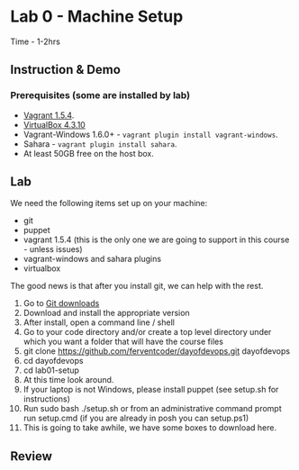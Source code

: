 # Lab 0 - Machine Setup

Time - 1-2hrs

## Instruction & Demo

### Prerequisites (some are installed by lab)

 * [Vagrant 1.5.4](http://downloads.vagrantup.com/tags/v1.5.4).
 * [VirtualBox 4.3.10](https://www.virtualbox.org/wiki/Downloads)
 * Vagrant-Windows 1.6.0+ - `vagrant plugin install vagrant-windows`.
 * Sahara - `vagrant plugin install sahara`.
 * At least 50GB free on the host box.

## Lab

We need the following items set up on your machine:

  * git
  * puppet
  * vagrant 1.5.4 (this is the only one we are going to support in this course - unless issues)
  * vagrant-windows and sahara plugins
  * virtualbox

The good news is that after you install git, we can help with the rest.

  1. Go to [Git downloads](http://git-scm.com/download)
  1. Download and install the appropriate version
  1. After install, open a command line / shell
  1. Go to your code directory and/or create a top level directory under which you want a folder that will have the course files
  1. git clone https://github.com/ferventcoder/dayofdevops.git dayofdevops
  1. cd dayofdevops
  1. cd lab01-setup
  1. At this time look around.
  1. If your laptop is not Windows, please install puppet (see setup.sh for instructions)
  1. Run sudo bash ./setup.sh or from an administrative command prompt run setup.cmd (if you are already in posh you can setup.ps1)
  1. This is going to take awhile, we have some boxes to download here.

## Review
